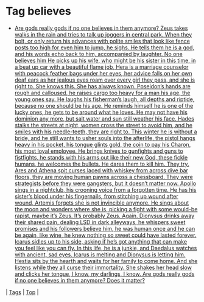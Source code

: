 <!--
title: Tag believes
date: 2020-06-28T15:26:58.479Z
tags:
-->
# Tag believes

 * [Are gods really gods if no one believes in them anymore? Zeus takes walks in the rain and tries to talk up joggers in central park. When they bolt, or only return his advances with polite smiles that look like fence posts too high for even him to jump, he sighs. He tells them he is a god, and his words echo back to him, accompanied by laughter. No one believes him He picks up his wife, who might be his sister in this time, in a beat up car with a beautiful flame job, Hera is a marriage counselor with peacock feather bags under her eyes, her advice falls on her own deaf ears as her jealous eyes roam over every girl they pass, and she is right to. She knows this. She has always known. Poseidon’s hands are rough and calloused, he raises cargo too heavy for a man his age, the young ones say. He laughs his fisherman’s laugh, all depths and riptide, because no one should be his age. He reminds himself he is one of the lucky ones, he gets to be around what he loves. He may not have his dominion any more, but salt water and sun still weather his face. Hades stalks the streets at night, women cross the street to avoid him, and he smiles with his needle-teeth, they are right to. This winter he is without a bride, and he still wants to usher souls into the afterlife, the pistol hangs heavy in his pocket, his tongue glints gold, the coin to pay his Charon, his most loyal employee. He brings knives to gunfights and guns to fistfights, he stands with his arms out like their new God, these fickle humans, he welcomes the bullets. He dares them to kill him. They try. Ares and Athena spit curses laced with whiskey from across dive bar floors, they are moving human pawns across a chessboard. They were strategists before they were gangsters, but it doesn’t matter now. Apollo sings in a nightclub, his crooning voice from a forgotten time. He has his sister’s blood under his fingernails, from stitching up wound after wound, Artemis forgets she is not invincible anymore. He sings about the moon and wonders where she is, picking a fight with some would-be rapist, maybe it’s Zeus. It’s probably Zeus. Again. Dionysus drinks away their shared pain, dealing LSD in dark alleyways, he whispers sweet promises and his followers believe him, he was human once and he can be again, like wine, he knew nothing so sweet could have lasted forever. Icarus sidles up to his side, asking if he’s got anything that can make you feel like you can fly. In this life, he is a junkie, and Daedalus watches with ancient, sad eyes. Icarus is melting and Dionysus is letting him. Hestia sits by the hearth and waits for her family to come home. And she listens while they all curse their immortality. She shakes her head slow and clicks her tongue, I know, my darlings, I know. Are gods really gods if no one believes in them anymore? Does it matter?](110994444049.md)

| [Tags](tags.md) | [Top](index.md) |
